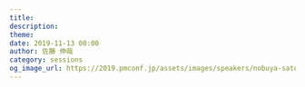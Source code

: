 ```yaml
---
title: 
description: 
theme: 
date: 2019-11-13 00:00
author: 佐藤 伸哉
category: sessions
og_image_url: https://2019.pmconf.jp/assets/images/speakers/nobuya-sato.png
---
```


